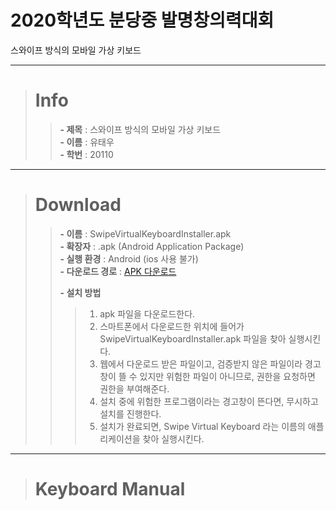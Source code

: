# 2020학년도 분당중 발명창의력대회

스와이프 방식의 모바일 가상 키보드

---

> # Info   
> > **- 제목** : 스와이프 방식의 모바일 가상 키보드   
> > **- 이름** : 유태우   
> > **- 학번** : 20110   

---


> # Download
> > **- 이름** : SwipeVirtualKeyboardInstaller.apk   
> > **- 확장자** : .apk (Android Application Package)   
> > **- 실행 환경** : Android (ios 사용 불가)   
> > **- 다운로드 경로** : <a href="https://docs.google.com/uc?export=download&id=15rVb8CEEkq_7d8MjAv7yjYX537g_i_ur"> APK 다운로드</a>   
> >   
> > **- 설치 방법**
> > > 1. apk 파일을 다운로드한다.   
> > > 2. 스마트폰에서 다운로드한 위치에 들어가 SwipeVirtualKeyboardInstaller.apk 파일을 찾아 실행시킨다.   
> > > 3. 웹에서 다운로드 받은 파일이고, 검증받지 않은 파일이라 경고창이 뜰 수 있지만 위험한 파일이 아니므로, 권한을 요청하면 권한을 부여해준다.   
> > > 4. 설치 중에 위험한 프로그램이라는 경고창이 뜬다면, 무시하고 설치를 진행한다.   
> > > 5. 설치가 완료되면, Swipe Virtual Keyboard 라는 이름의 애플리케이션을 찾아 실행시킨다.   
 
---

> # Keyboard Manual
